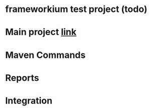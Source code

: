 # frameworkium test project (todo)

# Main project [link](https://frameworkium.github.io/)

# Maven Commands

# Reports

# Integration 